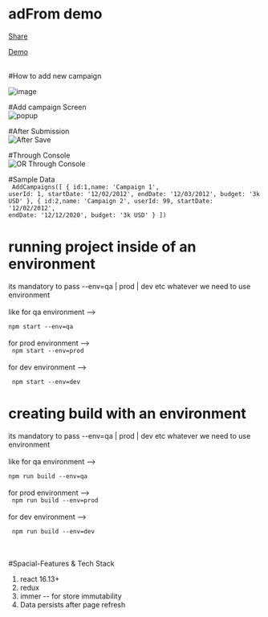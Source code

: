 # adFrom demo


[Share](whatsapp://send?text=anuj/)

[Demo](https://anujsharma-bbd.github.io/adword-demo/)

<br/>
#How to add new campaign 
<br/>

![image](https://user-images.githubusercontent.com/18569992/77066372-05a26480-6a09-11ea-9413-49ecfbf90c79.png)


#Add campaign Screen 
<br/>
![popup](https://user-images.githubusercontent.com/18569992/77066414-1fdc4280-6a09-11ea-85ba-efd5244ee9f3.png)

#After Submission 
<br/>
![After Save](https://user-images.githubusercontent.com/18569992/77066470-38e4f380-6a09-11ea-912f-d95d9de21014.png)


#Through Console 
<br/>
![OR Through Console](https://user-images.githubusercontent.com/18569992/77067004-3cc54580-6a0a-11ea-89e2-a1d5fb4f5b54.png)

#Sample Data
<br/>
<code>
 AddCampaigns([
    { id:1,name: 'Campaign 1', userId: 1, startDate: '12/02/2012', endDate: '12/03/2012', budget: '3k USD' },
    { id:2,name: 'Campaign 2', userId: 99, startDate: '12/02/2012', endDate: '12/12/2020', budget: '3k USD' }
    ])
</code>

# running project inside of an environment 
its mandatory to pass --env=qa | prod | dev etc whatever we need to use environment <br/>
 <br/>
  like for qa environment --> <br/>
<code>
  npm start --env=qa
</code>
<br/>
 <br/>
for prod environment --> <br/>
<code>
  npm start --env=prod
</code>
<br/>
 <br/>
for dev environment --> <br/>
<code>
  <br/>
  npm start --env=dev
</code>
<br/>


# creating build with an environment 
its mandatory to pass --env=qa | prod | dev etc whatever we need to use environment <br/>
 <br/>
like for qa environment --> <br/>
<code>
  npm run build --env=qa
</code>
<br/>
 <br/>
for prod environment --> <br/>
<code>
  npm run build --env=prod
</code>
<br/>
 <br/>
for dev environment --> <br/>
<code>
  <br/>
  npm run build --env=dev
</code>
<br/>
<br/>
<br/>

#Spacial-Features & Tech Stack

1) react 16.13+
2) redux
3) immer  -- for store immutability 
4) Data persists after page refresh

<br/>
<br/>
<br/>
